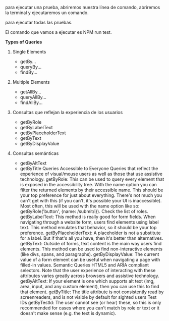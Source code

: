 


para ejecutar una prueba, abriremos nuestra línea de comando, abriremos la terminal y ejecutaremos un comando.

para ejecutar todas las pruebas.

El comando que vamos a ejecutar es NPM run test.

**Types of Queries**
1. Single Elements 
    - getBy... 
    - queryBy... 
    - findBy... 

2. Multiple Elements 
    - getAllBy...
    - queryAllBy...
    - findAllBy...

3. Consultas que reflejan la experiencia de los usuarios 
    - getByRole
    - getByLabelText
    - getByPlaceholderText
    - getByText
    - getByDisplayValue

4. Consultas semánticas
    - getByAltText
    - getByTitle
Queries Accessible to Everyone Queries that reflect the experience of visual/mouse users as well as those that use assistive technology.
getByRole: This can be used to query every element that is exposed in the accessibility tree. With the name option you can filter the returned elements by their accessible name. This should be your top preference for just about everything. There's not much you can't get with this (if you can't, it's possible your UI is inaccessible). Most often, this will be used with the name option like so: getByRole('button', {name: /submit/i}). Check the list of roles.
getByLabelText: This method is really good for form fields. When navigating through a website form, users find elements using label text. This method emulates that behavior, so it should be your top preference.
getByPlaceholderText: A placeholder is not a substitute for a label. But if that's all you have, then it's better than alternatives.
getByText: Outside of forms, text content is the main way users find elements. This method can be used to find non-interactive elements (like divs, spans, and paragraphs).
getByDisplayValue: The current value of a form element can be useful when navigating a page with filled-in values.
Semantic Queries HTML5 and ARIA compliant selectors. Note that the user experience of interacting with these attributes varies greatly across browsers and assistive technology.
getByAltText: If your element is one which supports alt text (img, area, input, and any custom element), then you can use this to find that element.
getByTitle: The title attribute is not consistently read by screenreaders, and is not visible by default for sighted users
Test IDs
getByTestId: The user cannot see (or hear) these, so this is only recommended for cases where you can't match by role or text or it doesn't make sense (e.g. the text is dynamic).